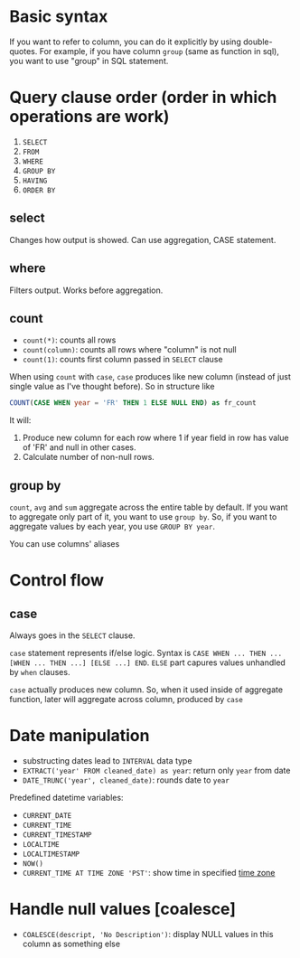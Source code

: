 # Basic syntax

If you want to refer to column, you can do it explicitly by using double-quotes.
For example, if you have column `group` (same as function in sql), you want to
use "group" in SQL statement.  

# Query clause order (order in which operations are work)

1. `SELECT`  
2. `FROM`  
3. `WHERE`  
4. `GROUP BY`  
5. `HAVING`  
6. `ORDER BY`  

## select

Changes how output is showed. Can use aggregation, CASE statement.  

## where

Filters output. Works before aggregation.  

## count

+ `count(*)`: counts all rows  
+ `count(column)`: counts all rows where "column" is not null  
+ `count(1)`: counts first column passed in `SELECT` clause  

When using `count` with `case`, `case` produces like new column (instead of just
single value as I've thought before). So in structure like  

```sql
COUNT(CASE WHEN year = 'FR' THEN 1 ELSE NULL END) as fr_count
```

It will:  

1.  Produce new column for each row where 1 if year field in row has value of
    'FR' and null in other cases.  
2.  Calculate number of non-null rows.  

## group by

`count`, `avg` and `sum` aggregate across the entire table by default. If you
want to aggregate only part of it, you want to use `group by`. So, if you want
to aggregate values by each year, you use `GROUP BY year`.  

You can use columns' aliases  

# Control flow

## case

Always goes in the `SELECT` clause.  

`case` statement represents if/else logic. Syntax is `CASE WHEN ... THEN ...
[WHEN ... THEN ...] [ELSE ...] END`. `ELSE` part capures values unhandled by
`when` clauses.  

`case` actually produces new column. So, when it used inside of aggregate
function, later will aggregate across column, produced by `case`  

# Date manipulation

+ substructing dates lead to `INTERVAL` data type  
+ `EXTRACT('year' FROM cleaned_date) as year`: return only `year` from date  
+ `DATE_TRUNC('year', cleaned_date)`: rounds date to `year`  

Predefined datetime variables:  

+ `CURRENT_DATE`  
+ `CURRENT_TIME`  
+ `CURRENT_TIMESTAMP`  
+ `LOCALTIME`  
+ `LOCALTIMESTAMP`  
+ `NOW()`  
+ `CURRENT_TIME AT TIME ZONE 'PST'`: show time in specified [time zone](https://www.postgresql.org/docs/7.2/timezones.html)  

# Handle null values [coalesce]

+ `COALESCE(descript, 'No Description')`: display NULL values in this column as something else  
